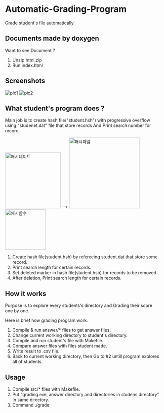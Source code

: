 # Automatic-Grading-Program
Grade student's file automatically 

Documents made by doxygen
---------------------------------------------------------------------------------------------------------------------------------
Want to see Document ?
1. Unzip html.zip
2. Run index.html


Screenshots
---------------------------------------------------------------------------------------------------------------------------------
![pic1](https://user-images.githubusercontent.com/49272857/65776186-8e3bf880-e17c-11e9-9531-760d3d2f0b9d.png)
![pic2](https://user-images.githubusercontent.com/49272857/65776185-8e3bf880-e17c-11e9-9696-9fb3f15e9d7b.png)


What student's program does ?
---------------------------------------------------------------------------------------------------------------------------------
Main job is to create hash file("student.hsh") with progressive overflow using "studenet.dat" file that store records And
Print search number for record.

<img width="180" alt="해시데이트" src="https://user-images.githubusercontent.com/49272857/65853545-d7669500-e394-11e9-8f28-1a7aa9290215.png"> --> <img width="228" alt="해시파일" src="https://user-images.githubusercontent.com/49272857/65853562-e1889380-e394-11e9-9b56-03bd4179b9c8.png">
<img width="131" alt="해시함수" src="https://user-images.githubusercontent.com/49272857/65853579-ee0cec00-e394-11e9-9866-86aa6ff2f234.png">

1. Create hash file(student.hsh) by referecing student.dat that store some record.
2. Print search length for certain records.
3. Set deleted marker in hash file(student.hsh) for records to be removed.
4. After deletion, Print search length for certain records.

How it works
---------------------------------------------------------------------------------------------------------------------------------
Purpose is to explore every students's directory and Grading their score one by one.

Here is brief how grading program work.
1. Compile & run answer/* files to get answer files.
2. Change current working directory to student's directory.
3. Compile and run student's file with Makefile.
4. Compare answer files with files student made.
5. Write result to .csv file.
6. Back to current working directory, then Go to #2 untill program explores all of students.


Usage
---------------------------------------------------------------------------------------------------------------------------------
1. Compile src/* files with Makefile.
2. Put "grading.exe, answer directory and directories in studens directory" In same directory.
3. Command ./grade
